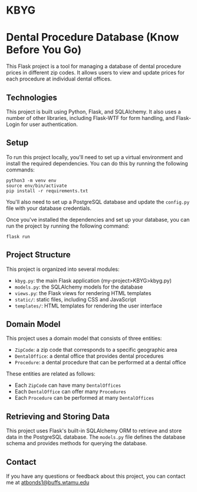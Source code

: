 # KBYG

# Dental Procedure Database (Know Before You Go)

This Flask project is a tool for managing a database of dental procedure prices in different zip codes. It allows users to view and update prices for each procedure at individual dental offices.

## Technologies

This project is built using Python, Flask, and SQLAlchemy. It also uses a number of other libraries, including Flask-WTF for form handling, and Flask-Login for user authentication.

## Setup

To run this project locally, you'll need to set up a virtual environment and install the required dependencies. You can do this by running the following commands:

```
python3 -m venv env
source env/bin/activate
pip install -r requirements.txt
```

You'll also need to set up a PostgreSQL database and update the `config.py` file with your database credentials.

Once you've installed the dependencies and set up your database, you can run the project by running the following command:

```
flask run
```

## Project Structure

This project is organized into several modules:

- `kbyg.py`: the main Flask application (my-project>KBYG>kbyg.py)
- `models.py`: the SQLAlchemy models for the database
- `views.py`: the Flask views for rendering HTML templates
- `static/`: static files, including CSS and JavaScript
- `templates/`: HTML templates for rendering the user interface

## Domain Model

This project uses a domain model that consists of three entities:

- `ZipCode`: a zip code that corresponds to a specific geographic area
- `DentalOffice`: a dental office that provides dental procedures
- `Procedure`: a dental procedure that can be performed at a dental office

These entities are related as follows:

- Each `ZipCode` can have many `DentalOffices`
- Each `DentalOffice` can offer many `Procedures`
- Each `Procedure` can be performed at many `DentalOffices`

## Retrieving and Storing Data

This project uses Flask's built-in SQLAlchemy ORM to retrieve and store data in the PostgreSQL database. The `models.py` file defines the database schema and provides methods for querying the database.



## Contact

If you have any questions or feedback about this project, you can contact me at atbonds1@buffs.wtamu.edu
